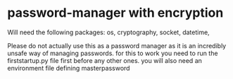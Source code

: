 # password-manager with encryption

Will need the following packages:
os,
cryptography,
socket,
datetime,

Please do not actually use this as a password manager as it is an incredibly unsafe way of managing passwords.
for this to work you need to run the firststartup.py file first before any other ones.
you will also need an environment file defining masterpassword
